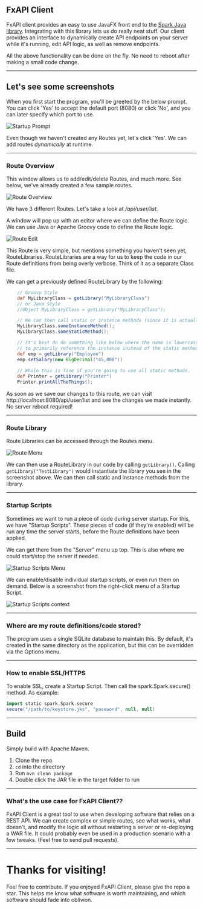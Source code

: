 ## FxAPI Client

FxAPI client provides an easy to use JavaFX front end to the [Spark Java library](https://sparkjava.com/). Integrating
with this library lets us do really neat stuff. Our client provides an interface to dynamically create
API endpoints on your server while it's running, edit API logic, as well as remove endpoints.

All the above functionality can be done on the fly. No need to
reboot after making a small code change.

---

## Let's see some screenshots

When you first start the program, you'll be greeted by the below
prompt. You can click 'Yes' to accept the default port (8080) or
click 'No', and you can later specify which port to use.

![Startup Prompt](./img/startupPrompt.png)

Even though we haven't created any Routes yet, let's click 'Yes'. We can add routes
*dynamically* at runtime.

---

### Route Overview

This window allows us to add/edit/delete Routes, and much more.
See below, we've already created a few sample routes.

![Route Overview](./img/routeOverview.png)

We have 3 different Routes. Let's take a look at */api/user/list*.

A window will pop up with an editor where we can define the Route logic. We can use Java or Apache Groovy code
to define the Route logic. 

![Route Edit](./img/routeAdd.png)

This Route is very simple, but mentions something you haven't seen yet, RouteLibraries. RouteLibraries are a way
for us to keep the code in our Route definitions from being overly verbose. Think of it as a separate Class file.

We can get a previously defined RouteLibrary by the following:

```groovy
    // Groovy Style
    def MyLibraryClass = getLibrary("MyLibraryClass")
    // or Java Style
    //Object MyLibraryClass = getLibrary("MyLibraryClass");

    // We can then call static or instance methods (since it is actually created with newInstance() in the background)
    MyLibraryClass.someInstanceMethod();
    MyLibraryClass.someStaticMethod();

    // It's best do do something like below where the name is lowercase if you're going
    // to primarily reference the instance instead of the static methods.
    def emp = getLibrary("Employee")
    emp.setSalary(new BigDecimal("45,000"))
    
    // While this is fine if you're going to use all static methods.
    def Printer = getLibrary("Printer")
    Printer.printAllTheThings();
```

As soon as we save our changes to this route, we can visit http://localhost:8080/api/user/list and see the changes
we made instantly. No server reboot required!

---

### Route Library

Route Libraries can be accessed through the Routes menu.

![Route Menu](./img/menuRoutes.png)

We can then use a RouteLibrary in our code by calling ```getLibrary()```. Calling ```getLibrary("TestLibrary")``` 
would instantiate the library you see in the screenshot above. We can then call static and instance methods from the
library.

---

### Startup Scripts

Sometimes we want to run a piece of code during server startup. For this, we have "Startup Scripts". These pieces
of code (if they're enabled) will be run any time the server starts, before the Route definitions have been applied. 

We can get there from the "Server" menu up top. This is also where we could start/stop the server if needed.

![Startup Scripts Menu](./img/menuServer.png)

We can enable/disable individual startup scripts, or even run them on demand. Below is a screenshot from the
right-click menu of a Startup Script.

![Startup Scripts context](./img/startupScripts.png)

---


### Where are my route definitions/code stored?

The program uses a single SQLite database to maintain this. By default, it's created in the same directory
as the application, but this can be overridden via the Options menu.

---

### How to enable SSL/HTTPS

To enable SSL, create a Startup Script. Then call the spark.Spark.secure() method.
As example:

```groovy
import static spark.Spark.secure
secure("/path/to/keystore.jks", "password", null, null)
```

---


## Build

Simply build with Apache Maven.
  1. Clone the repo
  2. `cd` into the directory
  3. Run `mvn clean package`
  4. Double click the JAR file in the target folder to run
  
---

### What's the use case for FxAPI Client??

FxAPI Client is a great tool to use when developing software that relies on a REST API. We can create complex or simple
routes, see what works, what doesn't, and modify the logic all without restarting a server or re-deploying
a WAR file. It could probably even be used in a production scenario with a few tweaks. (Feel free to send pull requests).

---




# Thanks for visiting!

Feel free to contribute. If you enjoyed FxAPI Client, please give the repo a star. This helps me know what software
is worth maintaining, and which software should fade into oblivion.